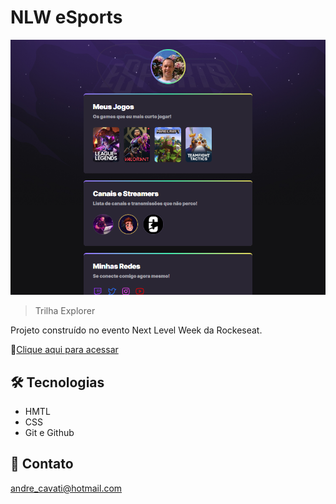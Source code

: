 # NLW eSports 

![preview](./.github/preview.png)

> Trilha Explorer

Projeto construído no evento Next Level Week da Rockeseat.

🔗[Clique aqui para acessar](https://andrecavati.github.io/nlw-esports-explorer/)


## 🛠 Tecnologias

- HMTL
- CSS
- Git e Github

## 💛 Contato

andre_cavati@hotmail.com